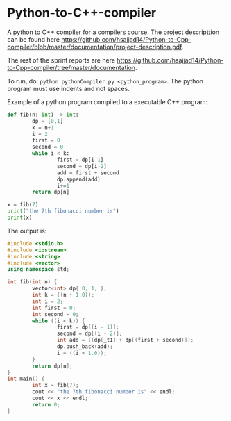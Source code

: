 # Python-to-C++-compiler
A python to C++ compiler for a compilers course. The project descripttion can be found here https://github.com/hsajjad14/Python-to-Cpp-compiler/blob/master/documentation/project-description.pdf.

The rest of the sprint reports are here https://github.com/hsajjad14/Python-to-Cpp-compiler/tree/master/documentation.

To run, do: `python pythonCompiler.py <python_program>`. The python program must use indents and not spaces.

Example of a python program compiled to a executable C++ program:
```python
def fib(n: int) -> int:
        dp = [0,1]
        k = n+1
        i = 2
        first = 0
        second = 0
        while i < k:
                first = dp[i-1]
                second = dp[i-2]
                add = first + second
                dp.append(add)
                i+=1
        return dp[n]

x = fib(7)
print("the 7th fibonacci number is")
print(x)
```
The output is:
```cpp
#include <stdio.h>
#include <iostream>
#include <string>
#include <vector>
using namespace std;

int fib(int n) {
        vector<int> dp{ 0, 1, };
        int k = ((n + 1.0));
        int i = 2;
        int first = 0;
        int second = 0;
        while ((i < k)) {
                first = dp[(i - 1)];
                second = dp[(i - 2)];
                int add = ((dp[_t1] + dp[(first + second)]);
                dp.push_back(add);
                i = ((i + 1.0));
        }
        return dp[n];
}
int main() {
        int x = fib(7);
        cout << "the 7th fibonacci number is" << endl;
        cout << x << endl;
        return 0;
}
```
